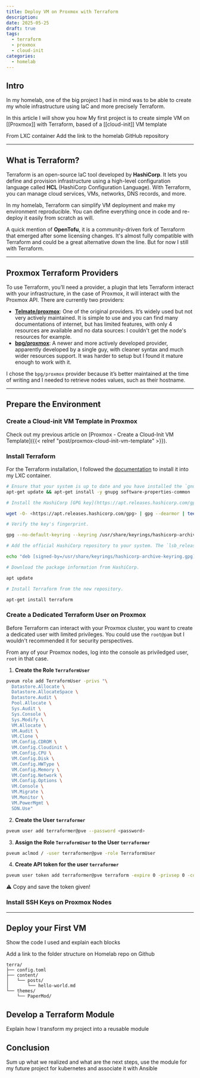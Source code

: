 ```yaml
---
title: Deploy VM on Proxmox with Terraform
description: 
date: 2025-05-25
draft: true
tags:
  - terraform
  - proxmox
  - cloud-init
categories:
  - homelab
---
```

## Intro

In my homelab, one of the big project I had in mind was to be able to create my whole infrastructure using IaC and more precisely Terraform.

In this article I will show you how 
My first project is to create simple VM on [[Proxmox]] with Terraform, based of a [[cloud-init]] VM template

From LXC container
Add the link to the homelab GitHub repository

---
## What is Terraform?

Terraform is an open-source IaC tool developed by **HashiCorp**. It lets you define and provision infrastructure using a high-level configuration language called **HCL** (HashiCorp Configuration Language). With Terraform, you can manage cloud services, VMs, networks, DNS records, and more.

In my homelab, Terraform can simplify VM deployment and make my environment reproducible. You can define everything once in code and re-deploy it easily from scratch as will.

A quick mention of **OpenTofu**, it is a community-driven fork of Terraform that emerged after some licensing changes. It's almost fully compatible with Terraform and could be a great alternative down the line. But for now I still with Terraform.

---
## Proxmox Terraform Providers

To use Terraform, you’ll need a provider, a plugin that lets Terraform interact with your infrastructure, in the case of Proxmox, it will interact with the Proxmox API. There are currently two providers:
- [**Telmate/proxmox**](https://registry.terraform.io/providers/Telmate/proxmox/latest): One of the original providers. It’s widely used but not very actively maintained. It is simple to use and you can find many documentations of internet, but has limited features, with only 4 resources are available and no data sources: I couldn't get the node's resources for example.
- [**bpg/proxmox**](https://registry.terraform.io/providers/bpg/proxmox/latest): A newer and more actively developed provider, apparently developed by a single guy, with cleaner syntax and much wider resources support. It was harder to setup but I found it mature enough to work with it.

I chose the `bpg/proxmox` provider because it’s better maintained at the time of writing and I needed to retrieve nodes values, such as their hostname.

---
## Prepare the Environment

### Create a Cloud-init VM Template in Proxmox

Check out my previous article on [Proxmox - Create a Cloud-Init VM Template]({{< relref "post/proxmox-cloud-init-vm-template" >}}).

### Install Terraform

For the Terraform installation, I followed the [documentation](https://developer.hashicorp.com/terraform/tutorials/aws-get-started/install-cli) to install it into my LXC container.

```bash
# Ensure that your system is up to date and you have installed the `gnupg`, `software-properties-common`, and `curl` packages installed. You will use these packages to verify HashiCorp's GPG signature and install HashiCorp's Debian package repository.
apt-get update && apt-get install -y gnupg software-properties-common

# Install the HashiCorp [GPG key](https://apt.releases.hashicorp.com/gpg).

wget -O- <https://apt.releases.hashicorp.com/gpg> | gpg --dearmor | tee /usr/share/keyrings/hashicorp-archive-keyring.gpg > /dev/null

# Verify the key's fingerprint.

gpg --no-default-keyring --keyring /usr/share/keyrings/hashicorp-archive-keyring.gpg --fingerprint

# Add the official HashiCorp repository to your system. The `lsb_release -cs` command finds the distribution release codename for your current system, such as `buster`, `groovy`, or `sid`.

echo "deb [signed-by=/usr/share/keyrings/hashicorp-archive-keyring.gpg] <https://apt.releases.hashicorp.com> $(lsb_release -cs) main" | tee /etc/apt/sources.list.d/hashicorp.list

# Download the package information from HashiCorp.

apt update

# Install Terraform from the new repository.

apt-get install terraform
```

### Create a Dedicated Terraform User on Proxmox

Before Terraform can interact with your Proxmox cluster, you want to create a dedicated user with limited privileges. You could use the `root@pam` but I wouldn't recommended it for security perspectives.

From any of your Proxmox nodes, log into the console as priviledged user, `root` in that case.
1. **Create the Role `TerraformUser`**
```bash
pveum role add TerraformUser -privs "\
  Datastore.Allocate \
  Datastore.AllocateSpace \
  Datastore.Audit \
  Pool.Allocate \
  Sys.Audit \
  Sys.Console \
  Sys.Modify \
  VM.Allocate \
  VM.Audit \
  VM.Clone \
  VM.Config.CDROM \
  VM.Config.Cloudinit \
  VM.Config.CPU \
  VM.Config.Disk \
  VM.Config.HWType \
  VM.Config.Memory \
  VM.Config.Network \
  VM.Config.Options \
  VM.Console \
  VM.Migrate \
  VM.Monitor \
  VM.PowerMgmt \
  SDN.Use"
```

2. **Create the User `terraformer`**
```bash
pveum user add terraformer@pve --password <password>
```

3. **Assign the Role `TerraformUser` to the User `terraformer`**
```bash
pveum aclmod / -user terraformer@pve -role TerraformUser
```

4. **Create API token for the user `terraformer`**
```bash
pveum user token add terraformer@pve terraform -expire 0 -privsep 0 -comment "Terraform token"
```

⚠️ Copy and save the token given!

### Install SSH Keys on Proxmox Nodes



---
## Deploy your First VM
Show the code I used and explain each blocks

Add a link to the folder structure on Homelab repo on Github

```plaintext
terra/
├── config.toml
├── content/
│   └── posts/
│       └── hello-world.md
└── themes/
    └── PaperMod/
```

## Develop a Terraform Module
Explain how I transform my project into a reusable module

## Conclusion
Sum up what we realized and what are the next steps, use the module for my future project for kubernetes and associate it with Ansible